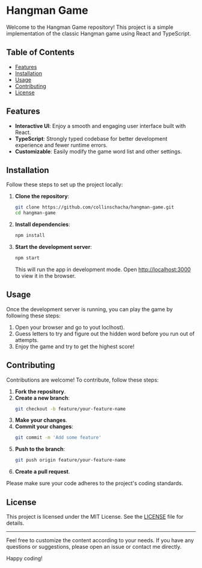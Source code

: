 # Hangman Game

Welcome to the Hangman Game repository! This project is a simple implementation of the classic Hangman game using React and TypeScript.

## Table of Contents


- [Features](#features)
- [Installation](#installation)
- [Usage](#usage)
- [Contributing](#contributing)
- [License](#license)



## Features

- **Interactive UI**: Enjoy a smooth and engaging user interface built with React.
- **TypeScript**: Strongly typed codebase for better development experience and fewer runtime errors.
- **Customizable**: Easily modify the game word list and other settings.

## Installation

Follow these steps to set up the project locally:

1. **Clone the repository**:
    ```bash
    git clone https://github.com/collinschacha/hangman-game.git
    cd hangman-game
    ```

2. **Install dependencies**:
    ```bash
    npm install
    ```

3. **Start the development server**:
    ```bash
    npm start
    ```

    This will run the app in development mode. Open [http://localhost:3000](http://localhost:5078) to view it in the browser.

## Usage

Once the development server is running, you can play the game by following these steps:

1. Open your browser and go to yout loclhost).
2. Guess letters to try and figure out the hidden word before you run out of attempts.
3. Enjoy the game and try to get the highest score!

## Contributing

Contributions are welcome! To contribute, follow these steps:

1. **Fork the repository**.
2. **Create a new branch**: 
    ```bash
    git checkout -b feature/your-feature-name
    ```
3. **Make your changes**.
4. **Commit your changes**: 
    ```bash
    git commit -m 'Add some feature'
    ```
5. **Push to the branch**: 
    ```bash
    git push origin feature/your-feature-name
    ```
6. **Create a pull request**.

Please make sure your code adheres to the project's coding standards.

## License

This project is licensed under the MIT License. See the [LICENSE](LICENSE) file for details.

---

Feel free to customize the content according to your needs. If you have any questions or suggestions, please open an issue or contact me directly.

Happy coding!
